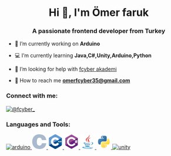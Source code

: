 <h1 align="center">Hi 👋, I'm Ömer faruk</h1>
<h3 align="center">A passionate frontend developer from Turkey</h3>

- 🤞 I’m currently working on **Arduino**

- 💻 I’m currently learning **Java,C#,Unity,Arduino,Python**

- 🤝 I’m looking for help with [fcyber akademi](https://www.youtube.com/channel/UCh2IOrq18pP-m1eH1FjwJQA)

- 📩 How to reach me **omerfcyber35@gmail.com**

<h3 align="left">Connect with me:</h3>
<p align="left">
<a href="https://twitter.com/@fcyber_" target="blank"><img align="center" src="https://cdn.jsdelivr.net/npm/simple-icons@3.0.1/icons/twitter.svg" alt="@fcyber_" height="30" width="40" /></a>
</p>

<h3 align="left">Languages and Tools:</h3>
<p align="render"> <a href="https://www.arduino.cc/" target="_blank"> <img src="https://cdn.worldvectorlogo.com/logos/arduino-1.svg" alt="arduino" width="40" height="40"/> </a> <a href="https://www.cprogramming.com/" target="_blank"> <img src="https://raw.githubusercontent.com/devicons/devicon/master/icons/c/c-original.svg" alt="c" width="40" height="40"/> </a> <a href="https://www.w3schools.com/cpp/" target="_blank"> <img src="https://raw.githubusercontent.com/devicons/devicon/master/icons/cplusplus/cplusplus-original.svg" alt="cplusplus" width="40" height="40"/> </a> <a href="https://www.w3schools.com/cs/" target="_blank"> <img src="https://raw.githubusercontent.com/devicons/devicon/master/icons/csharp/csharp-original.svg" alt="csharp" width="40" height="40"/> </a> <a href="https://www.java.com" target="_blank"> <img src="https://raw.githubusercontent.com/devicons/devicon/master/icons/java/java-original.svg" alt="java" width="40" height="40"/> </a> <a href="https://www.python.org" target="_blank"> <img src="https://raw.githubusercontent.com/devicons/devicon/master/icons/python/python-original.svg" alt="python" width="40" height="40"/> </a> <a href="https://unity.com/" target="_blank"> <img src="https://www.vectorlogo.zone/logos/unity3d/unity3d-icon.svg" alt="unity" width="40" height="40"/> </a> </p>
